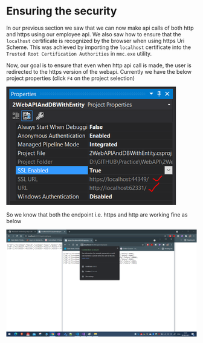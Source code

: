 # Ensuring the security

In our previous section we saw that we can now make api calls of both http and https using our employee api. We also saw how to ensure that the `localhost` certificate is recognized by the browser when using https Uri Scheme. This was achieved by importing the `localhost` certificate into the `Trusted Root Certification Authorities` in `mmc.exe` utility.

Now, our goal is to ensure that even when http api call is made, the user is redirected to the https version of the webapi. Currently we have the below project properties (click `F4` on the project selection)

![properties](./images/14.PNG)

So we know that both the endpoint i.e. https and http are working fine as below

![endpoints](./images/15.png)

